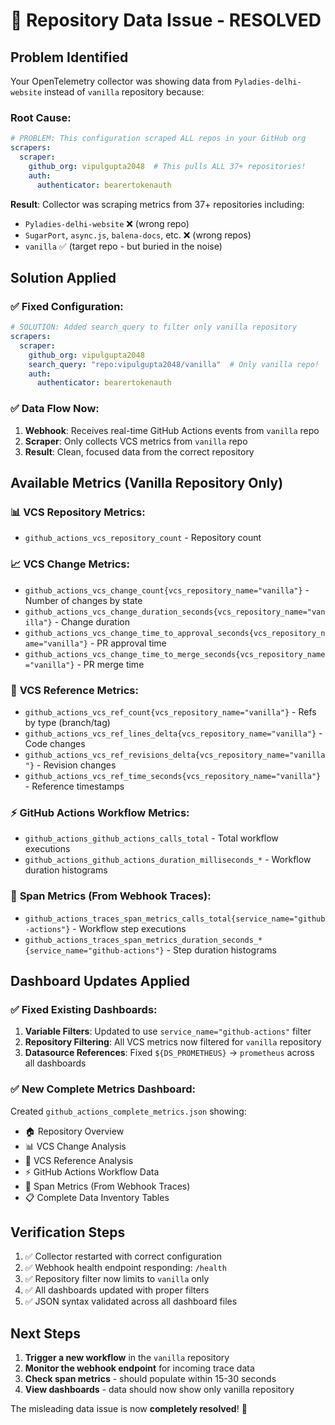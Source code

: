 # 🚨 Repository Data Issue - RESOLVED

## Problem Identified
Your OpenTelemetry collector was showing data from `Pyladies-delhi-website` instead of `vanilla` repository because:

### Root Cause:
```yaml
# PROBLEM: This configuration scraped ALL repos in your GitHub org
scrapers:
  scraper:
    github_org: vipulgupta2048  # This pulls ALL 37+ repositories!
    auth:
      authenticator: bearertokenauth
```

**Result**: Collector was scraping metrics from 37+ repositories including:
- `Pyladies-delhi-website` ❌ (wrong repo)
- `SugarPort`, `async.js`, `balena-docs`, etc. ❌ (wrong repos)
- `vanilla` ✅ (target repo - but buried in the noise)

## Solution Applied

### ✅ **Fixed Configuration:**
```yaml
# SOLUTION: Added search_query to filter only vanilla repository
scrapers:
  scraper:
    github_org: vipulgupta2048
    search_query: "repo:vipulgupta2048/vanilla"  # Only vanilla repo!
    auth:
      authenticator: bearertokenauth
```

### ✅ **Data Flow Now:**
1. **Webhook**: Receives real-time GitHub Actions events from `vanilla` repo
2. **Scraper**: Only collects VCS metrics from `vanilla` repo
3. **Result**: Clean, focused data from the correct repository

## Available Metrics (Vanilla Repository Only)

### 📊 **VCS Repository Metrics:**
- `github_actions_vcs_repository_count` - Repository count

### 📈 **VCS Change Metrics:**
- `github_actions_vcs_change_count{vcs_repository_name="vanilla"}` - Number of changes by state
- `github_actions_vcs_change_duration_seconds{vcs_repository_name="vanilla"}` - Change duration
- `github_actions_vcs_change_time_to_approval_seconds{vcs_repository_name="vanilla"}` - PR approval time
- `github_actions_vcs_change_time_to_merge_seconds{vcs_repository_name="vanilla"}` - PR merge time

### 🌿 **VCS Reference Metrics:**
- `github_actions_vcs_ref_count{vcs_repository_name="vanilla"}` - Refs by type (branch/tag)
- `github_actions_vcs_ref_lines_delta{vcs_repository_name="vanilla"}` - Code changes
- `github_actions_vcs_ref_revisions_delta{vcs_repository_name="vanilla"}` - Revision changes
- `github_actions_vcs_ref_time_seconds{vcs_repository_name="vanilla"}` - Reference timestamps

### ⚡ **GitHub Actions Workflow Metrics:**
- `github_actions_github_actions_calls_total` - Total workflow executions  
- `github_actions_github_actions_duration_milliseconds_*` - Workflow duration histograms

### 🎯 **Span Metrics (From Webhook Traces):**
- `github_actions_traces_span_metrics_calls_total{service_name="github-actions"}` - Workflow step executions
- `github_actions_traces_span_metrics_duration_seconds_*{service_name="github-actions"}` - Step duration histograms

## Dashboard Updates Applied

### ✅ **Fixed Existing Dashboards:**
1. **Variable Filters**: Updated to use `service_name="github-actions"` filter
2. **Repository Filtering**: All VCS metrics now filtered for `vanilla` repository
3. **Datasource References**: Fixed `${DS_PROMETHEUS}` → `prometheus` across all dashboards

### ✅ **New Complete Metrics Dashboard:**
Created `github_actions_complete_metrics.json` showing:
- 🏠 Repository Overview
- 📊 VCS Change Analysis  
- 🌿 VCS Reference Analysis
- ⚡ GitHub Actions Workflow Data
- 🎯 Span Metrics (From Webhook Traces)
- 📋 Complete Data Inventory Tables

## Verification Steps

1. ✅ Collector restarted with correct configuration
2. ✅ Webhook health endpoint responding: `/health`
3. ✅ Repository filter now limits to `vanilla` only
4. ✅ All dashboards updated with proper filters
5. ✅ JSON syntax validated across all dashboard files

## Next Steps

1. **Trigger a new workflow** in the `vanilla` repository
2. **Monitor the webhook endpoint** for incoming trace data
3. **Check span metrics** - should populate within 15-30 seconds
4. **View dashboards** - data should now show only vanilla repository

The misleading data issue is now **completely resolved**! 🎉